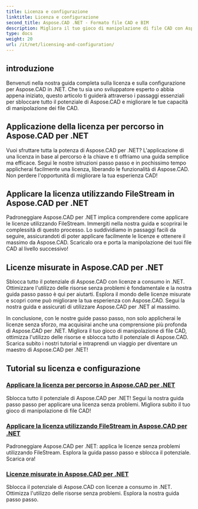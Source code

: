 ```yaml
---
title: Licenza e configurazione
linktitle: Licenza e configurazione
second_title: Aspose.CAD .NET - Formato file CAD e BIM
description: Migliora il tuo gioco di manipolazione di file CAD con Aspose.CAD per .NET! Applica le licenze senza problemi utilizzando FileStream o per percorso con i nostri tutorial passo passo.
type: docs
weight: 20
url: /it/net/licensing-and-configuration/
---
```


## introduzione

Benvenuti nella nostra guida completa sulla licenza e sulla configurazione per Aspose.CAD in .NET. Che tu sia uno sviluppatore esperto o abbia appena iniziato, questo articolo ti guiderà attraverso i passaggi essenziali per sbloccare tutto il potenziale di Aspose.CAD e migliorare le tue capacità di manipolazione dei file CAD.

## Applicazione della licenza per percorso in Aspose.CAD per .NET

Vuoi sfruttare tutta la potenza di Aspose.CAD per .NET? L'applicazione di una licenza in base al percorso è la chiave e ti offriamo una guida semplice ma efficace. Segui le nostre istruzioni passo passo e in pochissimo tempo applicherai facilmente una licenza, liberando le funzionalità di Aspose.CAD. Non perdere l'opportunità di migliorare la tua esperienza CAD!

## Applicare la licenza utilizzando FileStream in Aspose.CAD per .NET

Padroneggiare Aspose.CAD per .NET implica comprendere come applicare le licenze utilizzando FileStream. Immergiti nella nostra guida e scoprirai le complessità di questo processo. Lo suddividiamo in passaggi facili da seguire, assicurandoti di poter applicare facilmente le licenze e ottenere il massimo da Aspose.CAD. Scaricalo ora e porta la manipolazione dei tuoi file CAD al livello successivo!

## Licenze misurate in Aspose.CAD per .NET

Sblocca tutto il potenziale di Aspose.CAD con licenze a consumo in .NET. Ottimizzare l'utilizzo delle risorse senza problemi è fondamentale e la nostra guida passo passo è qui per aiutarti. Esplora il mondo delle licenze misurate e scopri come può migliorare la tua esperienza con Aspose.CAD. Segui la nostra guida e assicurati di utilizzare Aspose.CAD per .NET al massimo.

In conclusione, con le nostre guide passo passo, non solo applicherai le licenze senza sforzo, ma acquisirai anche una comprensione più profonda di Aspose.CAD per .NET. Migliora il tuo gioco di manipolazione di file CAD, ottimizza l'utilizzo delle risorse e sblocca tutto il potenziale di Aspose.CAD. Scarica subito i nostri tutorial e intraprendi un viaggio per diventare un maestro di Aspose.CAD per .NET!
## Tutorial su licenza e configurazione
### [Applicare la licenza per percorso in Aspose.CAD per .NET](./apply-license-by-path/)
 Sblocca tutto il potenziale di Aspose.CAD per .NET! Segui la nostra guida passo passo per applicare una licenza senza problemi. Migliora subito il tuo gioco di manipolazione di file CAD!
### [Applicare la licenza utilizzando FileStream in Aspose.CAD per .NET](./apply-license-using-filestream/)
Padroneggiare Aspose.CAD per .NET: applica le licenze senza problemi utilizzando FileStream. Esplora la guida passo passo e sblocca il potenziale. Scarica ora!
### [Licenze misurate in Aspose.CAD per .NET](./metered-licensing/)
Sblocca il potenziale di Aspose.CAD con licenze a consumo in .NET. Ottimizza l'utilizzo delle risorse senza problemi. Esplora la nostra guida passo passo.